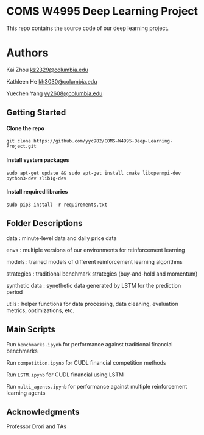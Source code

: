 # COMS W4995 Deep Learning Project

This repo contains the source code of our deep learning project. 

# Authors
Kai Zhou <kz2329@columbia.edu>

Kathleen He <kh3030@columbia.edu>

Yuechen Yang <yy2608@columbia.edu>


## Getting Started

#### Clone the repo
```
git clone https://github.com/yyc982/COMS-W4995-Deep-Learning-Project.git
```

#### Install system packages
```
sudo apt-get update && sudo apt-get install cmake libopenmpi-dev python3-dev zlib1g-dev
```

#### Install required libraries

```
sudo pip3 install -r requirements.txt
```
## Folder Descriptions
data : minute-level data and daily price data

envs : multiple versions of our environments for reinforcement learning 

models : trained models of different reinforcement learning algorithms

strategies : traditional benchmark strategies (buy-and-hold and momentum)

synthetic data : synethetic data generated by LSTM for the prediction period

utils : helper functions for data processing, data cleaning, evaluation metrics, optimizations, etc.



## Main Scripts

Run `benchmarks.ipynb` for performance against traditional financial benchmarks

Run `competition.ipynb` for CUDL financial competition methods

Run `LSTM.ipynb` for CUDL financial using LSTM

Run `multi_agents.ipynb` for performance against multiple reinforcement learning agents


## Acknowledgments

Professor Drori and TAs

